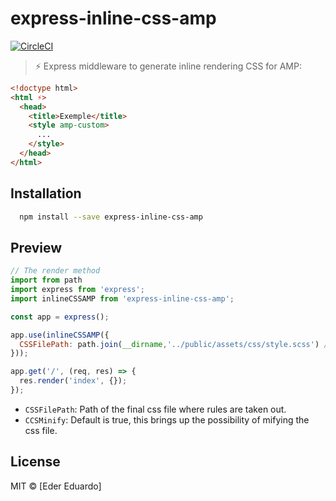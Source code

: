 
# express-inline-css-amp
[![CircleCI](https://circleci.com/gh/eder/express-inline-css-amp/tree/master.svg?style=svg&circle-token=4bbaf0984d2072700bf57071ee2379bc2851d1be)](https://circleci.com/gh/eder/express-inline-css-amp/tree/master)
> :zap: Express middleware to generate inline rendering CSS for AMP:
```html
<!doctype html>
<html ⚡>
  <head>
    <title>Exemple</title>
    <style amp-custom>
      ...
    </style>
  </head>
</html>
```

## Installation

```sh
  npm install --save express-inline-css-amp
```

## Preview
```js
// The render method
import from path
import express from 'express';
import inlineCSSAMP from 'express-inline-css-amp';

const app = express();

app.use(inlineCSSAMP({
  CSSFilePath: path.join(__dirname,'../public/assets/css/style.scss') // Yes its works with css, scss our sass \o/
}));

app.get('/', (req, res) => {
  res.render('index', {});
});

```

- `CSSFilePath`: Path of the final css file where rules are taken out.
- `CCSMinify`:  Default is true, this brings up the possibility of mifying the css file.

## License

MIT © [Eder Eduardo]
